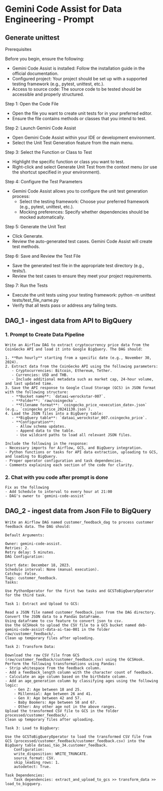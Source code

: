 # Gemini Code Assist for Data Engineering - Prompt

## Generate unittest

Prerequisites

Before you begin, ensure the following:

- Gemini Code Assist is installed: Follow the installation guide in the official documentation.
- Configured project: Your project should be set up with a supported testing framework (e.g., pytest, unittest, etc.).
- Access to source code: The source code to be tested should be accessible and properly structured.

Step 1: Open the Code File

- Open the file you want to create unit tests for in your preferred editor.
- Ensure the file contains methods or classes that you intend to test.

Step 2: Launch Gemini Code Assist

- Open Gemini Code Assist within your IDE or development environment.
- Select the Unit Test Generation feature from the main menu.

Step 3: Select the Function or Class to Test

- Highlight the specific function or class you want to test.
- Right-click and select Generate Unit Test from the context menu (or use the shortcut specified in your environment).

Step 4: Configure the Test Parameters

- Gemini Code Assist allows you to configure the unit test generation process:
  - Select the testing framework: Choose your preferred framework (e.g., pytest, unittest, etc.).
  - Mocking preferences: Specify whether dependencies should be mocked automatically.

Step 5: Generate the Unit Test

- Click Generate.
- Review the auto-generated test cases. Gemini Code Assist will create test methods.

Step 6: Save and Review the Test File

- Save the generated test file in the appropriate test directory (e.g., tests/).
- Review the test cases to ensure they meet your project requirements.

Step 7: Run the Tests

- Execute the unit tests using your testing framework: python -m unittest tests/test_file_name.py
- Verify that all tests pass or address any failing tests.

## DAG_1 - ingest data from API to BigQuery

### 1. Prompt to Create Data Pipeline

```
Write an Airflow DAG to extract cryptocurrency price data from the CoinGecko API and load it into Google BigQuery. The DAG should:

1. **Run hourly** starting from a specific date (e.g., November 30, 2024).
2. Extract data from the CoinGecko API using the following parameters:
   - Cryptocurrencies: Bitcoin, Ethereum, Tether.
   - Currencies: USD and THB.
   - Include additional metadata such as market cap, 24-hour volume, and last updated time.
3. Save the API response to Google Cloud Storage (GCS) in JSON format with the following structure:
   - **Bucket name**: `dataai-werockstar-007`.
   - **Folder**: `raw/coingecko`.
   - **Filename format**: `coingecko_price_<execution_date>.json` (e.g., `coingecko_price_20241130.json`).
4. Load the JSON files into a BigQuery table:
   - **BigQuery table**: `dataai_werockstar_007.coingecko_price`.
   - **Configuration**:
     - Allow schema updates.
     - Append data to the table.
     - Use wildcard paths to load all relevant JSON files.

Include the following in the response:
- Necessary imports for Airflow, GCS, and BigQuery integration.
- Python functions or tasks for API data extraction, uploading to GCS, and loading to BigQuery.
- Proper operator configuration and task dependencies.
- Comments explaining each section of the code for clarity.
```

### 2. Chat with you code after prompt is done

```
Fix as the following
- Add Schedule to interval to every hour at 21:00
- DAG's owner to `gemini-code-assist`
```

## DAG_2 - ingest data from Json File to BigQuery

```
Write an Airflow DAG named customer_feedback_dag to process customer feedback data. The DAG should:

Default Arguments:

Owner: gemini-code-assist.
Retries: 2.
Retry delay: 5 minutes.
DAG Configuration:

Start date: December 18, 2023.
Schedule interval: None (manual execution).
Catchup: False.
Tags: customer_feedback.
Tasks:

Use PythonOperator for the first two tasks and GCSToBigQueryOperator for the third task.

Task 1: Extract and Upload to GCS:

Read a JSON file named customer_feedback.json from the DAG directory.
Convert the JSON data to a Pandas DataFrame.
Using dataframe to csv feature to convert json to csv.
Use the GCSHook to upload the CSV file to a GCS bucket named deb-gemini-code-assist-data-ai-tao-001 in the folder raw/customer_feedback/.
Clean up temporary files after uploading.

Task 2: Transform Data:

Download the raw CSV file from GCS (raw/customer_feedback/customer_feedback.csv) using the GCSHook.
Perform the following transformations using Pandas:
- Strip whitespace from the feedback column.
- Add a feedback_length column with the character count of feedback.
- Calculate an age column based on the birthdate column.
- Add an age_generation column by classifying ages using the following logic:
    - Gen Z: Age between 18 and 25.
    - Millennial: Age between 26 and 41.
    - Gen X: Age between 42 and 57.
    - Baby Boomers: Age between 58 and 67.
    - Other: Any other age not in the above ranges.
Upload the transformed CSV file to GCS in the folder processed/customer_feedback/.
Clean up temporary files after uploading.

Task 3: Load to BigQuery:

Use the GCSToBigQueryOperator to load the transformed CSV file from GCS (processed/customer_feedback/customer_feedback.csv) into the BigQuery table dataai_tao_34.customer_feedback.
    Configuration:
    write_disposition: WRITE_TRUNCATE.
    source_format: CSV.
    skip_leading_rows: 1.
    autodetect: True.

Task Dependencies:
    Task dependencies: extract_and_upload_to_gcs >> transform_data >> load_to_bigquery.
```
